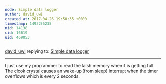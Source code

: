 ```yaml
---
node: Simple data logger
author: david_uwi
created_at: 2017-04-26 19:50:35 +0000
timestamp: 1493236235
nid: 14138
cid: 16619
uid: 469053
---
```




[david_uwi](../profile/david_uwi) replying to: [Simple data logger](../notes/david_uwi/04-25-2017/simple-data-logger)

----
I just use my programmer to read the falsh memory when it is getting full.
The clcok crystal causes an wake-up (from sleep) interrupt when the timer overflows which is every 2 seconds.